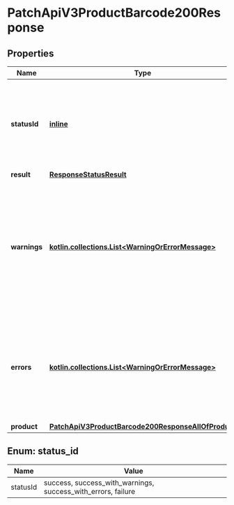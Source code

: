 
# PatchApiV3ProductBarcode200Response

## Properties
| Name | Type | Description | Notes |
| ------------ | ------------- | ------------- | ------------- |
| **statusId** | [**inline**](#StatusId) | Overall status of the request: whether it failed or succeeded, with or without warnings or errors. |  [optional] |
| **result** | [**ResponseStatusResult**](ResponseStatusResult.md) |  |  [optional] |
| **warnings** | [**kotlin.collections.List&lt;WarningOrErrorMessage&gt;**](WarningOrErrorMessage.md) | List of warnings. Warnings are used to alert about something that may be wrong, but is not necessarily wrong (e.g. a nutrient value that is unexpectedly high). |  [optional] |
| **errors** | [**kotlin.collections.List&lt;WarningOrErrorMessage&gt;**](WarningOrErrorMessage.md) | List of errors. Errors are used to alert about something that is definitely wrong (e.g. a nutrient value thaty is impossibly high). |  [optional] |
| **product** | [**PatchApiV3ProductBarcode200ResponseAllOfProduct**](PatchApiV3ProductBarcode200ResponseAllOfProduct.md) |  |  [optional] |


<a id="StatusId"></a>
## Enum: status_id
| Name | Value |
| ---- | ----- |
| statusId | success, success_with_warnings, success_with_errors, failure |



